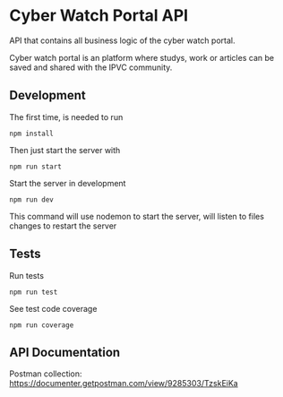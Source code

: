 # Cyber Watch Portal API

API that contains all business logic of the cyber watch portal.

Cyber watch portal is an platform where studys, work or articles can be saved and shared with the IPVC community.

## Development

The first time, is needed to run

```
npm install
```

Then just start the server with

```
npm run start
```

Start the server in development
```
npm run dev
```
This command will use nodemon to start the server, 
will listen to files changes to restart the server

## Tests

Run tests

```
npm run test
```

See test code coverage

```
npm run coverage
```

## API Documentation

Postman collection: https://documenter.getpostman.com/view/9285303/TzskEiKa
